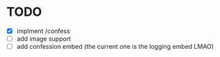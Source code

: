 # TODO
- [x] implment /confess
- [ ] add image support
- [ ] add confession embed (the current one is the logging embed LMAO)